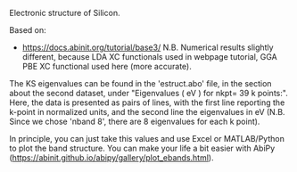 Electronic structure of Silicon.

Based on:
- https://docs.abinit.org/tutorial/base3/
N.B. Numerical results slightly different, because LDA XC functionals used in
webpage tutorial, GGA PBE XC functional used here (more accurate).

The KS eigenvalues can be found in the 'estruct.abo' file, in the section about
the second dataset, under "Eigenvalues (   eV  ) for nkpt=  39  k points:".
Here, the data is presented as pairs of lines, with the first line reporting
the k-point in normalized units, and the second line the eigenvalues in eV
(N.B. Since we chose 'nband 8', there are 8 eigenvalues for each k point).

In principle, you can just take this values and use Excel or MATLAB/Python to
plot the band structure. You can make your life a bit easier with AbiPy
(https://abinit.github.io/abipy/gallery/plot_ebands.html).
